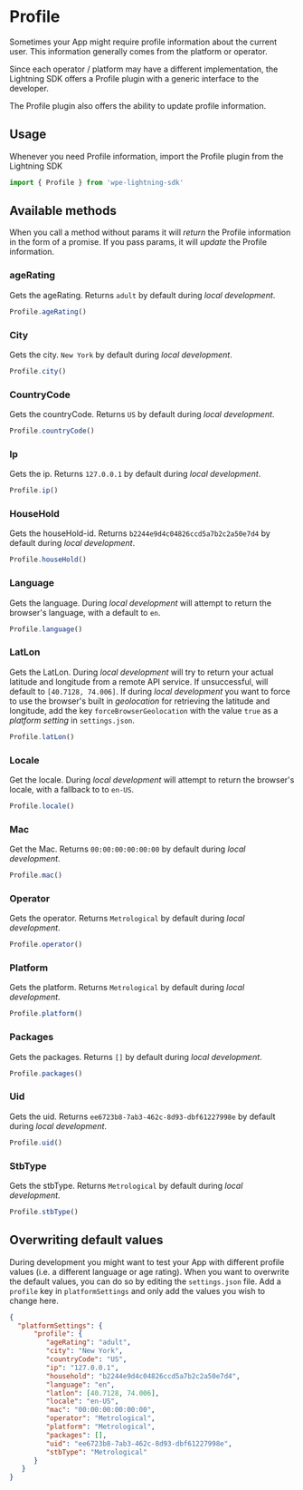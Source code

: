 # Profile

Sometimes your App might require profile information about the current user. This information generally comes from the platform or operator.

Since each operator / platform may have a different implementation, the Lightning SDK offers a Profile plugin with a generic interface to the developer.

The Profile plugin also offers the ability to update profile information.

## Usage

Whenever you need Profile information, import the Profile plugin from the Lightning SDK

```js
import { Profile } from 'wpe-lightning-sdk'
```

## Available methods

When you call a method without params it will _return_ the Profile information in the form of a promise.
If you pass params, it will _update_ the Profile information.

### ageRating

Gets the ageRating. Returns `adult` by default during _local development_.

```js
Profile.ageRating()
```

### City

Gets the city. `New York` by default during _local development_.

```js
Profile.city()
```

### CountryCode

Gets the countryCode. Returns `US` by default during _local development_.

```js
Profile.countryCode()
```

### Ip

Gets the ip. Returns `127.0.0.1` by default during _local development_.

```js
Profile.ip()
```

### HouseHold

Gets the houseHold-id. Returns `b2244e9d4c04826ccd5a7b2c2a50e7d4` by default during _local development_.

```js
Profile.houseHold()
```

### Language

Gets the language. During _local development_ will attempt to return the browser's language, with a default to `en`.

```js
Profile.language()
```

### LatLon

Gets the LatLon. During _local development_ will try to return your actual latitude and longitude from a remote API service. If unsuccessful, will default to `[40.7128, 74.006]`.
If during _local development_ you want to force to use the browser's built in _geolocation_ for retrieving the latitude and longitude, add the key `forceBrowserGeolocation` with the value `true` as a _platform setting_ in `settings.json`.

```js
Profile.latLon()
```

### Locale

Get the locale. During _local development_ will attempt to return the browser's locale, with a fallback to to `en-US`.

```js
Profile.locale()
```

### Mac

Get the Mac. Returns `00:00:00:00:00:00` by default during _local development_.

```js
Profile.mac()
```

### Operator

Gets the operator. Returns `Metrological` by default during _local development_.

```js
Profile.operator()
```

### Platform

Gets the platform. Returns `Metrological` by default during _local development_.

```js
Profile.platform()
```

### Packages

Gets the packages. Returns `[]` by default during _local development_.

```js
Profile.packages()
```

### Uid

Gets the uid. Returns `ee6723b8-7ab3-462c-8d93-dbf61227998e` by default during _local development_.

```js
Profile.uid()
```

### StbType

Gets the stbType. Returns `Metrological` by default during _local development_.

```js
Profile.stbType()
```

## Overwriting default values

During development you might want to test your App with different profile values (i.e. a different language or age rating).
When you want to overwrite the default values, you can do so by editing the `settings.json` file.
Add a `profile` key in `platformSettings` and only add the values you wish to change here.

```json
{
  "platformSettings": {
      "profile": {
         "ageRating": "adult",
         "city": "New York",
         "countryCode": "US",
         "ip": "127.0.0.1",
         "household": "b2244e9d4c04826ccd5a7b2c2a50e7d4",
         "language": "en",
         "latlon": [40.7128, 74.006],
         "locale": "en-US",
         "mac": "00:00:00:00:00:00",
         "operator": "Metrological",
         "platform": "Metrological",
         "packages": [],
         "uid": "ee6723b8-7ab3-462c-8d93-dbf61227998e",
         "stbType": "Metrological"
      }
   }
}
 ```
